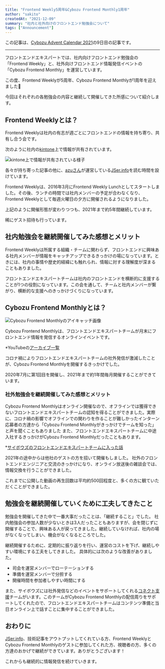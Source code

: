 ```yaml
---
title: "Frontend Weekly5周年&Cybozu Frontend Monthly1周年"
author: "sakito"
createdAt: "2021-12-09"
summary: "社内と社外向けのフロントエンド勉強会について"
tags: ["Announcement"]
---
```


この記事は、[Cybozu Advent Calendar 2021](https://adventar.org/calendars/6823)の9日目の記事です。

-----

フロントエンドエキスパートでは、社内向けフロントエンド勉強会の「Frontend Weekly」と、社外向けフロントエンド情報発信イベントの「Cybozu Frontend Monthly」を運営しています。

この度、Frontend Weeklyが5周年、Cybozu Frontend Monthlyが1周年を迎えました🎉

今回はそれぞれの各勉強会の内容と継続して開催してきた所感について紹介します。

## Frontend Weeklyとは？

Frontend Weeklyは社内の有志が週ごとにフロントエンドの情報を持ち寄り、共有し合う会です。

次のように社内の[kintone](https://kintone.cybozu.co.jp/)上で情報が共有されています。

![kintone上で情報が共有されている様子](/frontend-expert/image/frontendWeekly-And-Monthly/frontendWeekly.png)

各々が持ち寄った記事の他に、[azuさん](https://twitter.com/azu_re)が運営している[JSer.info](https://jser.info/)を読む時間を設けています。

Frontend Weeklyは、2016年3月にFrontend Weekly Lunchとしてスタートしました。その後、ランチの時間では社内メンバーの予定が合わなくなり、Frontend Weeklyとして毎週火曜日の夕方に開催されるようになりました。

上記のように開催形態が変わりつつも、2021年まで約5年間継続しています。

稀にゲスト招待も行っています。

## 社内勉強会を継続開催してみた感想とメリット

Frontend Weeklyは所属する組織・チームに関わらず、フロントエンドに興味ある社内メンバーが情報をキャッチアップできるきっかけの場になっています。ときには、社内の事情や歴史的経緯にも触れられ、情報に対する理解度が深まることもありました。

フロントエンドエキスパートチームは社内のフロントエンドを横断的に支援することが1つの役割になっています。この会を通して、チームと社内メンバーが繋がり、横断的な支援へのきっかけづくりになっています。


## Cybozu Frontend Monthlyとは？

![Cybozu Frontend Monthlyのアイキャッチ画像](/frontend-expert/image/frontendWeekly-And-Monthly/frontendWeekly.png)

Cybozu Frontend Monthlyは、フロントエンドエキスパートチームが月末にフロントエンド情報を発信するオンラインイベントです。

*YouTubeの[アーカイブ一覧](https://www.youtube.com/watch?v=gujWyAmtzys&list=PLPTndynQK4dxLZFEZgOZjt_zKG-0JWoWy)

コロナ禍によりフロントエンドエキスパートチームの社外発信が激減したことが、Cybozu Frontend Monthlyを開催するきっかけでした。

2020年7月に第1回目を開催し、2021年まで約1年間毎月開催することができています。

### 社外勉強会を継続開催してみた感想とメリット

Cybozu Frontend Monthlyはオンライン開催なので、オフラインでは獲得できないフロントエンドエキスパートチームの認知を得ることができました。実際に、コロナ禍の影響でオフラインでの関わりを作ることが難しかったインターン応募者の方達から「Cybozu Frontend Monthlyがきっかけでチームを知った」と声を聞くこともありました
また、フロントエンドエキスパートチームに中途入社するきっかけがCybozu Frontend Monthlyだったこともあります。

*[サイボウズのフロントエンドエキスパートチームに入った話](https://nus3.com/fee-team/)

2021年の途中からは他社のゲストの方を招いて開催もしました。
社外のフロントエンドエンジニアと交流のきっかけになり、オンライン放送後の雑談会では、情報交換を行うことができました。

これまでに公開した動画の再生回数は平均約500回程度と、多くの方に観ていただくことができました。

## 勉強会を継続開催していくために工夫してきたこと

勉強会を開催してきた中で一番大事だったことは、「継続すること」でした。
社内勉強会の参加人数が少ないときは3人だったこともありますが、会を閉じずに開催することで、興味ある人が戻ってきました。継続していなければ、社内の場がなくなってしまい、機会がなくなるところでした。

継続開催するために、定期的に振り返りを行い、運営のコストを下げ、継続しやすい環境にする工夫をしてきました。
具体的には次のような改善がありました。

- 司会を運営メンバーでローテーションする
- 準備を運営メンバーで分担する
- 開催時間を参加者しやすい時間にする 

また、サイボウズには社外発信などのイベントをサポートしてくれる[コネクト支援](https://blog.cybozu.io/entry/2020/06/25/120000)チームがいます。このチームがCybozu Frontend Monthlyの配信周りをサポートしてくれたので、フロントエンドエキスパートチームはコンテンツ準備と当日オンライン上で話すことに集中することができました。

## おわりに

[JSer.info](https://jser.info/)、技術記事をアウトプットしてくれている方、Frontend WeeklyとCybozu Frontend Monthlyのゲストに参加してくれた方、視聴者の方、多くの方達のおかげで継続ができています。ありがとうございます！

これからも継続的に情報発信を続けていきます。
